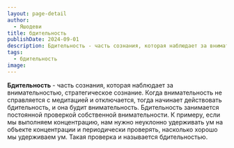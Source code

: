 ```yaml
---
layout: page-detail
author:
  - Яшодеви
title: бдительность
publishDate: 2024-09-01
description: Бдительность - часть сознания, которая наблюдает за внимательностью, стратегическое сознание. Когда внимательность не справляется с медитацией и отключается, тогда начинает действовать бдительность, и она будит внимательность.
tags:
  - бдительность
image:
---
```

**Бдительность** - часть сознания, которая наблюдает за внимательностью, стратегическое сознание. Когда внимательность не справляется с медитацией и отключается, тогда начинает действовать бдительность, и она будит внимательность. Бдительность занимается постоянной проверкой собственной внимательности. К примеру, если мы выполняем концентрацию, нам нужно неуклонно удерживать ум на объекте концентрации и периодически проверять, насколько хорошо мы удерживаем ум. Такая проверка и называется бдительностью.

